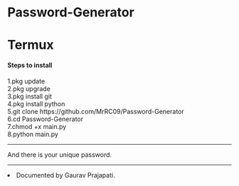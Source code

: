 # Password-Generator

# Termux

<h4>Steps to install</h4>
1.pkg update <br>
2.pkg upgrade <br>
3.pkg install git<br>
4.pkg install python<br>
5.git clone https://github.com/MrRC09/Password-Generator<br>
6.cd Password-Generator<br>
7.chmod +x main.py<br>
8.python main.py<br>
<hr>
And there is your unique password.
<br>
<hr>
<li "style=font-size:3px;">Documented by Gaurav Prajapati.</li>
<br>
